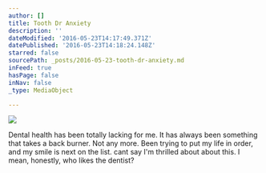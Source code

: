 ```yaml
---
author: []
title: Tooth Dr Anxiety
description: ''
dateModified: '2016-05-23T14:17:49.371Z'
datePublished: '2016-05-23T14:18:24.148Z'
starred: false
sourcePath: _posts/2016-05-23-tooth-dr-anxiety.md
inFeed: true
hasPage: false
inNav: false
_type: MediaObject

---
```

![](https://the-grid-user-content.s3-us-west-2.amazonaws.com/90f0038d-1520-4e68-a78a-c054628d5c03.jpg)

Dental health has been totally lacking for me. It has always been something that takes a back burner. Not any more. Been trying to put my life in order, and my smile is next on the list. cant say I'm thrilled about about this. I mean, honestly, who likes the dentist?